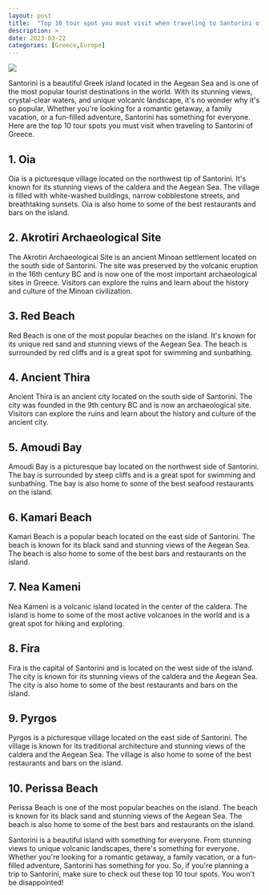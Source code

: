 ```yaml
---
layout: post
title:  "Top 10 tour spot you must visit when traveling to Santorini of Greece"
description: >
date: 2023-03-22
categories: [Greece,Europe]
---
```

<img src="https://source.unsplash.com/1600x900/?santorini,greece">

Santorini is a beautiful Greek island located in the Aegean Sea and is one of the most popular tourist destinations in the world. With its stunning views, crystal-clear waters, and unique volcanic landscape, it's no wonder why it's so popular. Whether you're looking for a romantic getaway, a family vacation, or a fun-filled adventure, Santorini has something for everyone. Here are the top 10 tour spots you must visit when traveling to Santorini of Greece.

## 1. Oia

Oia is a picturesque village located on the northwest tip of Santorini. It's known for its stunning views of the caldera and the Aegean Sea. The village is filled with white-washed buildings, narrow cobblestone streets, and breathtaking sunsets. Oia is also home to some of the best restaurants and bars on the island.

## 2. Akrotiri Archaeological Site

The Akrotiri Archaeological Site is an ancient Minoan settlement located on the south side of Santorini. The site was preserved by the volcanic eruption in the 16th century BC and is now one of the most important archaeological sites in Greece. Visitors can explore the ruins and learn about the history and culture of the Minoan civilization.

## 3. Red Beach

Red Beach is one of the most popular beaches on the island. It's known for its unique red sand and stunning views of the Aegean Sea. The beach is surrounded by red cliffs and is a great spot for swimming and sunbathing.

## 4. Ancient Thira

Ancient Thira is an ancient city located on the south side of Santorini. The city was founded in the 9th century BC and is now an archaeological site. Visitors can explore the ruins and learn about the history and culture of the ancient city.

## 5. Amoudi Bay

Amoudi Bay is a picturesque bay located on the northwest side of Santorini. The bay is surrounded by steep cliffs and is a great spot for swimming and sunbathing. The bay is also home to some of the best seafood restaurants on the island.

## 6. Kamari Beach

Kamari Beach is a popular beach located on the east side of Santorini. The beach is known for its black sand and stunning views of the Aegean Sea. The beach is also home to some of the best bars and restaurants on the island.

## 7. Nea Kameni

Nea Kameni is a volcanic island located in the center of the caldera. The island is home to some of the most active volcanoes in the world and is a great spot for hiking and exploring.

## 8. Fira

Fira is the capital of Santorini and is located on the west side of the island. The city is known for its stunning views of the caldera and the Aegean Sea. The city is also home to some of the best restaurants and bars on the island.

## 9. Pyrgos

Pyrgos is a picturesque village located on the east side of Santorini. The village is known for its traditional architecture and stunning views of the caldera and the Aegean Sea. The village is also home to some of the best restaurants and bars on the island.

## 10. Perissa Beach

Perissa Beach is one of the most popular beaches on the island. The beach is known for its black sand and stunning views of the Aegean Sea. The beach is also home to some of the best bars and restaurants on the island.

Santorini is a beautiful island with something for everyone. From stunning views to unique volcanic landscapes, there's something for everyone. Whether you're looking for a romantic getaway, a family vacation, or a fun-filled adventure, Santorini has something for you. So, if you're planning a trip to Santorini, make sure to check out these top 10 tour spots. You won't be disappointed!